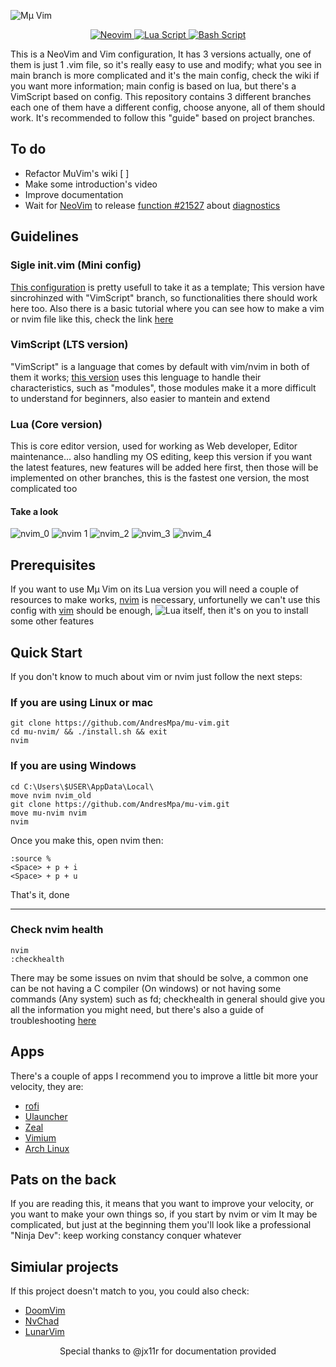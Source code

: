 ![Mμ Vim](./.examples/muVim.png)

<div align="center">
  <p>
    <a href="https://github.com/AndresMpa/mu-nvim">
      <img
        src="https://img.shields.io/badge/-neovim-darkblue?style=for-the-badge&logo=neovim"
        alt="Neovim"
      />
    </a>
    <a href="https://github.com/AndresMpa/mu-nvim">
      <img
        src="https://img.shields.io/badge/-lua-purple?style=for-the-badge&logo=lua"
        alt="Lua Script"
      />
    </a>
    <a href="https://github.com/AndresMpa/mu-nvim">
      <img
        src="https://img.shields.io/badge/-bash-black?style=for-the-badge&logo=GNU%20Bash"
        alt="Bash Script"
      />
    </a>
  </p>
</div>

This is a NeoVim and Vim configuration, It has 3 versions actually, one of them is
just 1 .vim file, so it's really easy to use and modify; what you see in main branch
is more complicated and it's the main config, check the wiki if you want more information;
main config is based on lua, but there's a VimScript based on config. This repository
contains 3 different branches each one of them have a different config, choose anyone,
all of them should work. It's recommended to follow this "guide" based on project branches.

## To do

- Refactor MuVim's wiki [ ]
- Make some introduction's video
- Improve documentation
- Wait for [NeoVim](https://github.com/neovim/neovim) to release [function #21527](https://github.com/neovim/neovim/pull/21527) about
    [diagnostics](https://github.com/neovim/neovim/commit/572cd8031dd7c91ac9e17cbdfab16d87f1fed6b7)

## Guidelines

### Sigle init.vim (Mini config)

[This configuration](https://github.com/AndresMpa/nvim-configuration/tree/singleFile)
is pretty usefull to take it as a template; This version have sincrohinzed with
"VimScript" branch, so functionalities there should work here too. Also
there is a basic tutorial where you can see how to make a vim or nvim file like this,
check the link [here](https://andresmpa.github.io/mu-vim/)

### VimScript (LTS version)

"VimScript" is a language that comes by default with vim/nvim in both of them it works;
[this version](https://github.com/AndresMpa/mu-vim/tree/vimscript) uses this
lenguage to handle their characteristics, such as "modules", those modules make it a more
difficult to understand for beginners, also easier to mantein and extend

### Lua (Core version)

This is core editor version, used for working as Web developer, Editor maintenance... also
handling my OS editing, keep this version if you want the latest features, new features
will be added here first, then those will be implemented on other branches, this is the
fastest one version, the most complicated too

#### Take a look

![nvim_0](./.examples/nvim_0.png)
![nvim 1](./.examples/nvim_1.png)
![nvim_2](./.examples/nvim_2.png)
![nvim_3](./.examples/nvim_3.png)
![nvim_4](./.examples/nvim_4.png)

## Prerequisites

If you want to use Μμ Vim on its Lua version you will need a couple of resources to make works,
[nvim](https://github.com/neovim/neovim/wiki/Installing-Neovim) is necessary, unfortunelly we can't
use this config with [vim](https://www.vim.org/download.php) should be enough,
![Lua itself](https://www.tecmint.com/install-lua-in-centos-ubuntu-linux/), then it's on you
to install some other features

## Quick Start

If you don't know to much about vim or nvim just follow the next steps:

### If you are using Linux or mac

```
git clone https://github.com/AndresMpa/mu-vim.git
cd mu-nvim/ && ./install.sh && exit
nvim
```

### If you are using Windows

```
cd C:\Users\$USER\AppData\Local\
move nvim nvim_old
git clone https://github.com/AndresMpa/mu-vim.git
move mu-nvim nvim
nvim
```

Once you make this, open nvim then:

```
:source %
<Space> + p + i
<Space> + p + u
```

That's it, done

---

### Check nvim health

```
nvim
:checkhealth
```

There may be some issues on nvim that should be solve, a common one can be not having a C compiler
(On windows) or not having some commands (Any system) such as fd; checkhealth in general should
give you all the information you might need, but there's also a guide of troubleshooting
[here](https://github.com/AndresMpa/mu-vim/wiki/General-dependencies)

## Apps

There's a couple of apps I recommend you to improve a little bit more your velocity, they are:

- [rofi](https://github.com/davatorium/rofi)
- [Ulauncher](https://ulauncher.io/)
- [Zeal](https://zealdocs.org/)
- [Vimium](https://addons.mozilla.org/es/firefox/addon/vimium-ff/?utm_source=addons.mozilla.org&utm_medium=referral&utm_content=search)
- [Arch Linux](https://github.com/AndresMpa/dotfiles)

## Pats on the back

If you are reading this, it means that you want to improve your velocity, or you want to make
your own things so, if you start by nvim or vim It may be complicated, but just at the beginning
them you'll look like a professional "Ninja Dev": keep working constancy conquer whatever

## Simiular projects

If this project doesn't match to you, you could also check:

- [DoomVim](https://github.com/NTBBloodbath/doom-nvim)
- [NvChad](https://github.com/NvChad/NvChad)
- [LunarVim](https://github.com/LunarVim/LunarVim)

<div align="center">
  <p>
    Special thanks to @jx11r for documentation provided
  </p>
</div>
